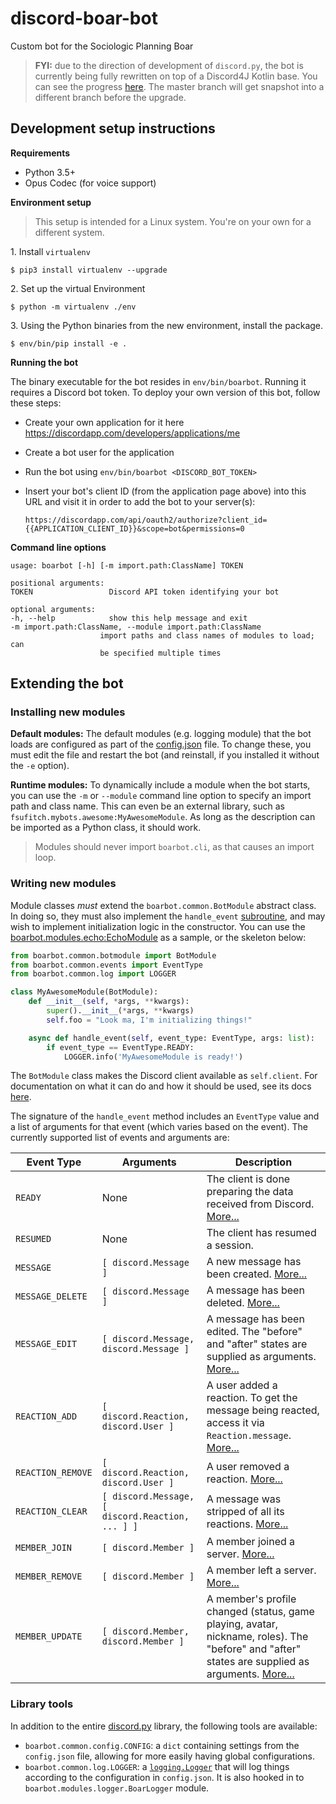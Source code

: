 # discord-boar-bot
Custom bot for the Sociologic Planning Boar

> **FYI:** due to the direction of development of `discord.py`, the bot is 
  currently being fully rewritten on top of a Discord4J Kotlin base. You
  can see the progress [here](https://github.com/fsufitch/discord-boar-bot/tree/kt-rewrite).
  The master branch will get snapshot into a different branch before the 
  upgrade.

## Development setup instructions

**Requirements**

* Python 3.5+
* Opus Codec (for voice support)

**Environment setup**

> This setup is intended for a Linux system. You're on your own for a different
system.

1\. Install `virtualenv`

    $ pip3 install virtualenv --upgrade

2\. Set up the virtual Environment

    $ python -m virtualenv ./env

3\. Using the Python binaries from the new environment,
   install the package.

    $ env/bin/pip install -e .

**Running the bot**

The binary executable for the bot resides in `env/bin/boarbot`. Running it
requires a Discord bot token. To deploy your own version of this bot, follow
these steps:

- Create your own application for it here https://discordapp.com/developers/applications/me

- Create a bot user for the application

- Run the bot using `env/bin/boarbot <DISCORD_BOT_TOKEN>`

- Insert your bot's client ID (from the application page above) into this URL
  and visit it in order to add the bot to your server(s):

  `https://discordapp.com/api/oauth2/authorize?client_id={{APPLICATION_CLIENT_ID}}&scope=bot&permissions=0`

**Command line options**

    usage: boarbot [-h] [-m import.path:ClassName] TOKEN

    positional arguments:
    TOKEN                 Discord API token identifying your bot

    optional arguments:
    -h, --help            show this help message and exit
    -m import.path:ClassName, --module import.path:ClassName
                        import paths and class names of modules to load; can
                        be specified multiple times

## Extending the bot

### Installing new modules

**Default modules:** The default modules (e.g. logging module) that the bot
loads are configured as part of the [config.json](src/boarbot/config.json) file.
To change these, you must edit the file and restart the bot (and reinstall, if you
installed it without the `-e` option).

**Runtime modules:** To dynamically include a module when the bot starts,
you can use the `-m` or `--module` command line option to specify an import
path and class name. This can even be an external library, such as
`fsufitch.mybots.awesome:MyAwesomeModule`. As long as the description can be
imported as a Python class, it should work.

> Modules should never import `boarbot.cli`, as that causes an import loop.

### Writing new modules

Module classes _must_ extend the `boarbot.common.BotModule` abstract class.
In doing so, they must also implement the `handle_event` [subroutine](https://docs.python.org/3.5/library/asyncio.html#module-asyncio), and may
wish to implement initialization logic in the constructor. You can use the
[boarbot.modules.echo:EchoModule](src/boarbot/modules/echo.py) as a sample, or
the skeleton below:

```python
from boarbot.common.botmodule import BotModule
from boarbot.common.events import EventType
from boarbot.common.log import LOGGER

class MyAwesomeModule(BotModule):
    def __init__(self, *args, **kwargs):
        super().__init__(*args, **kwargs)
        self.foo = "Look ma, I'm initializing things!"

    async def handle_event(self, event_type: EventType, args: list):
        if event_type == EventType.READY:
            LOGGER.info('MyAwesomeModule is ready!')
```

The `BotModule` class makes the Discord client available as `self.client`.
For documentation on what it can do and how it should be used, see its docs
[here](http://discordpy.readthedocs.io/en/latest/api.html#client).

The signature of the `handle_event` method includes an `EventType` value and
a list of arguments for that event (which varies based on the event). The
currently supported list of events and arguments are:

| Event Type  | Arguments | Description |
| ------------- | ------------- | --- |
| `READY` | None | The client is done preparing the data received from Discord. [More...](http://discordpy.readthedocs.io/en/latest/api.html#discord.on_ready) |
| `RESUMED` | None | The client has resumed a session. |
| `MESSAGE` | `[ discord.Message ]` | A new message has been created. [More...](http://discordpy.readthedocs.io/en/latest/api.html#discord.on_message) |
| `MESSAGE_DELETE` | `[ discord.Message ]` | A message has been deleted. [More...](http://discordpy.readthedocs.io/en/latest/api.html#discord.on_message_delete) |
| `MESSAGE_EDIT` | `[ discord.Message, discord.Message ]` | A message has been edited. The "before" and "after" states are supplied as arguments. [More...](http://discordpy.readthedocs.io/en/latest/api.html#discord.on_message_edit) |
| `REACTION_ADD` | `[ discord.Reaction, discord.User ]` | A user added a reaction. To get the message being reacted, access it via `Reaction.message`. [More...](http://discordpy.readthedocs.io/en/latest/api.html#discord.on_reaction_add) |
| `REACTION_REMOVE` | `[ discord.Reaction, discord.User ]` | A user removed a reaction. [More...](http://discordpy.readthedocs.io/en/latest/api.html#discord.on_reaction_remove) |
| `REACTION_CLEAR` | `[ discord.Message, [ discord.Reaction, ... ] ]` | A message was stripped of all its reactions. [More...](http://discordpy.readthedocs.io/en/latest/api.html#discord.on_reaction_clear) |
| `MEMBER_JOIN` | `[ discord.Member ]` | A member joined a server. [More...](http://discordpy.readthedocs.io/en/latest/api.html#discord.on_member_join) |
| `MEMBER_REMOVE` | `[ discord.Member ]` | A member left a server. [More...](http://discordpy.readthedocs.io/en/latest/api.html#discord.on_member_remove) |
| `MEMBER_UPDATE` | `[ discord.Member, discord.Member ]` | A member's profile changed (status, game playing, avatar, nickname, roles). The "before" and "after" states are supplied as arguments. [More...](http://discordpy.readthedocs.io/en/latest/api.html#discord.on_member_update) |

### Library tools

In addition to the entire [discord.py](http://discordpy.readthedocs.io/en/latest/)
library, the following tools are available:

* `boarbot.common.config.CONFIG`: a `dict` containing settings from the `config.json`
  file, allowing for more easily having global configurations.
* `boarbot.common.log.LOGGER`: a [`logging.Logger`](https://docs.python.org/3/library/logging.html#logger-objects)
  that will log things according to the configuration in `config.json`. It
  is also hooked in to `boarbot.modules.logger.BoarLogger` module.
